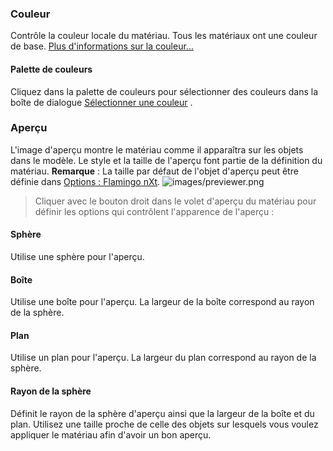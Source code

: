 ### Couleur
Contrôle la couleur locale du matériau. Tous les matériaux ont une couleur de base. [Plus d'informations sur la couleur...](select-color.html) 

#### Palette de couleurs
Cliquez dans la palette de couleurs pour sélectionner des couleurs dans la boîte de dialogue [Sélectionner une couleur](select-color.html) .

### Aperçu
L'image d'aperçu montre le matériau comme il apparaîtra sur les objets dans le modèle. Le style et la taille de l'aperçu font partie de la définition du matériau.
 **Remarque** : La taille par défaut de l'objet d'aperçu peut être définie dans [Options : Flamingo nXt](options-flamingo.html).
![images/previewer.png](images/previewer.png)

>Cliquer avec le bouton droit dans le volet d'aperçu du matériau pour définir les options qui contrôlent l'apparence de l'aperçu :

#### Sphère
Utilise une sphère pour l'aperçu.

#### Boîte
Utilise une boîte pour l'aperçu. La largeur de la boîte correspond au rayon de la sphère.

#### Plan
Utilise un plan pour l'aperçu. La largeur du plan correspond au rayon de la sphère.

#### Rayon de la sphère
Définit le rayon de la sphère d'aperçu ainsi que la largeur de la boîte et du plan. Utilisez une taille proche de celle des objets sur lesquels vous voulez appliquer le matériau afin d'avoir un bon aperçu.